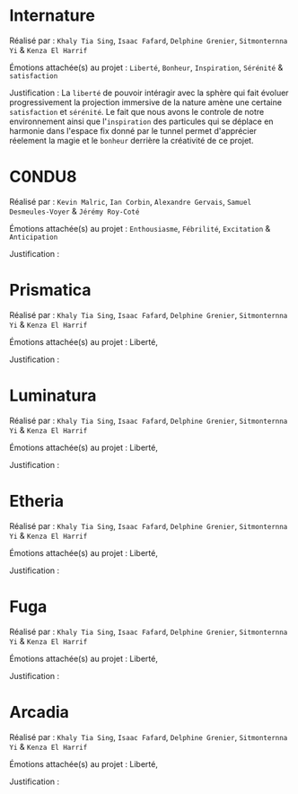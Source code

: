 # Internature

Réalisé par : `Khaly Tia Sing`, `Isaac Fafard`, `Delphine Grenier`, `Sitmonternna Yi` & `Kenza El Harrif`

Émotions attachée(s) au projet : `Liberté`, `Bonheur`, `Inspiration`, `Sérénité` & `satisfaction`

Justification : La `liberté` de pouvoir intéragir avec la sphère qui fait évoluer  progressivement la projection immersive de la nature amène une certaine `satisfaction` et `sérénité`. Le fait que nous avons le controle de notre environnement ainsi que l'`inspiration` des particules qui se déplace en harmonie dans l'espace fix donné par le tunnel permet d'apprécier réelement la magie et le `bonheur` derrière la créativité de ce projet.


# C0NDU8

Réalisé par : `Kevin Malric`, `Ian Corbin`, `Alexandre Gervais`, `Samuel Desmeules-Voyer` & `Jérémy Roy-Coté`

Émotions attachée(s) au projet : `Enthousiasme`, `Fébrilité`, `Excitation` & `Anticipation`

Justification : 


# Prismatica

Réalisé par : `Khaly Tia Sing`, `Isaac Fafard`, `Delphine Grenier`, `Sitmonternna Yi` & `Kenza El Harrif`

Émotions attachée(s) au projet : Liberté, 

Justification : 


# Luminatura

Réalisé par : `Khaly Tia Sing`, `Isaac Fafard`, `Delphine Grenier`, `Sitmonternna Yi` & `Kenza El Harrif`

Émotions attachée(s) au projet : Liberté, 

Justification : 


# Etheria

Réalisé par : `Khaly Tia Sing`, `Isaac Fafard`, `Delphine Grenier`, `Sitmonternna Yi` & `Kenza El Harrif`

Émotions attachée(s) au projet : Liberté, 

Justification : 


# Fuga

Réalisé par : `Khaly Tia Sing`, `Isaac Fafard`, `Delphine Grenier`, `Sitmonternna Yi` & `Kenza El Harrif`

Émotions attachée(s) au projet : Liberté, 

Justification : 


# Arcadia

Réalisé par : `Khaly Tia Sing`, `Isaac Fafard`, `Delphine Grenier`, `Sitmonternna Yi` & `Kenza El Harrif`

Émotions attachée(s) au projet : Liberté, 

Justification : 
